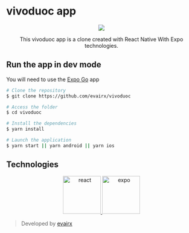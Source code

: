 # vivoduoc app

<p align="center">
  <img src="https://github.com/evairx/vivoduoc/blob/main/assets/intro.gif?raw=true"/> 
<p/>

<p align="center">This vivoduoc app is a clone created with React Native With Expo technologies.</p>

## Run the app in dev mode
You will need to use the [Expo Go](https://expo.dev/client) app

```bash
# Clone the repository
$ git clone https://github.com/evairx/vivoduoc

# Access the folder
$ cd vivoduoc

# Install the dependencies
$ yarn install

# Launch the application
$ yarn start || yarn android || yarn ios
```

## Technologies

<div align="center">
<a href="https://reactnative.dev/">
	<img width="100" src='https://i.postimg.cc/rwmM0F1z/react.png' border='0' alt='react'/>
</a>
<a href="https://expo.dev/">
	<img width="100" src='https://i.postimg.cc/KKYCC5hd/expo.png' border='0' alt='expo'/>
</a>
</div>

> Developed by [evairx](https://github.com/evairx)